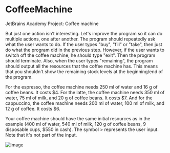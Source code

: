 # CoffeeMachine
JetBrains Academy Project: Coffee machine

But just one action isn’t interesting. Let's improve the program so it can do multiple actions, one after
another. The program should repeatedly ask what the user wants to do. If the user types "buy", "fill" or 
"take", then just do what the program did in the previous step. However, if the user wants to switch off the coffee machine, he should type "exit". Then the program should terminate. Also, when the user types "remaining", the program should output all the resources that the coffee machine has. This means that you shouldn't show the remaining stock levels at the beginning/end of the program.

For the espresso, the coffee machine needs 250 ml of water and 16 g of coffee beans. It costs $4.
For the latte, the coffee machine needs 350 ml of water, 75 ml of milk, and 20 g of coffee beans. It costs $7.
And for the cappuccino, the coffee machine needs 200 ml of water, 100 ml of milk, and 12 g of coffee. It costs $6.

Your coffee machine should have the same initial resources as in the example (400 ml of water, 540 ml of milk, 120 g of coffee beans, 9 disposable cups, $550 in cash).
The symbol > represents the user input. Note that it's not part of the input.

![image](https://user-images.githubusercontent.com/45789861/185379038-fbfdc6f1-b299-497c-b46a-de651da82a5a.png)
